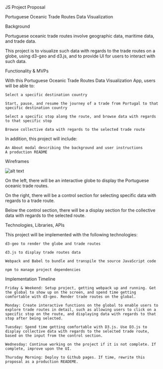 JS Project Proposal

Portuguese Oceanic Trade Routes Data Visualization


Background

Portuguese oceanic trade routes involve geographic data, maritime data, and trade data.

This project is to visualize such data with regards to the trade routes on a globe, using d3-geo and d3.js, and to provide UI for users to interact with such data.


Functionality & MVPs

With this Portuguese Oceanic Trade Routes Data Visualization App, users will be able to:

    Select a specific destination country

    Start, pause, and resume the journey of a trade from Portugal to that specific destination country
    
    Select a specific stop along the route, and browse data with regards to that specific stop
    
    Browse collective data with regards to the selected trade route

In addition, this project will include:

    An About modal describing the background and user instructions
    A production README


Wireframes

![alt text](https://github.com/qyhAppAcademy/portuguese_oceanic_trade_routes_data_visualization/blob/main/wireframe.png)

On the left, there will be an interactive globe to display the Portuguese oceanic trade routes.

On the right, there will be a control section for selecting specific data with regards to a trade route.

Below the control section, there will be a display section for the collective data with regards to the selected route.


Technologies, Libraries, APIs

This project will be implemented with the following technologies:

    d3-geo to render the globe and trade routes

    d3.js to display trade routes data
    
    Webpack and Babel to bundle and transpile the source JavaScript code
    
    npm to manage project dependencies


Implementation Timeline

    Friday & Weekend: Setup project, getting webpack up and running. Get the global to show up on the screen, and spend time getting comfortable with d3-geo. Render trade routes on the global.

    Monday: Create interactive functions on the global to enable users to explore trade routes in detail, such as allowing users to click on a specific stop on the route, and displaying data with regards to that stop after being selected.

    Tuesday: Spend time getting comfortable with D3.js. Use D3.js to display collective data with regards to the selected trade route, based on the input from the control section.

    Wednesday: Continue working on the project if it is not complete. If complete, improve upon the UI.

    Thursday Morning: Deploy to Github pages. If time, rewrite this proposal as a production READEME.